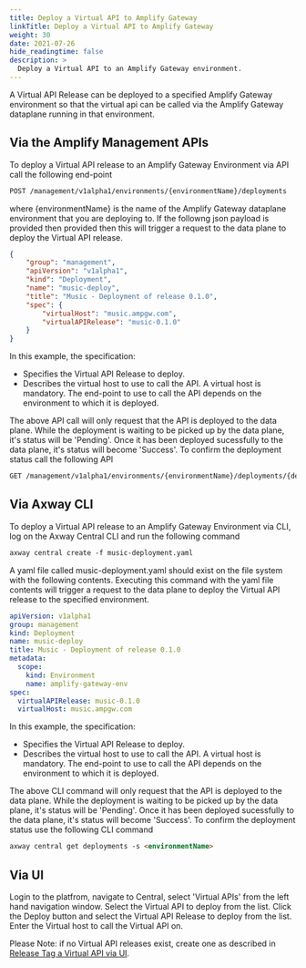 ```yaml
---
title: Deploy a Virtual API to Amplify Gateway
linkTitle: Deploy a Virtual API to Amplify Gateway
weight: 30
date: 2021-07-26
hide_readingtime: false
description: >
  Deploy a Virtual API to an Amplify Gateway environment.
---
```


A Virtual API Release can be deployed to a specified Amplify Gateway environment so that the virtual api can be called via the Amplify Gateway dataplane running in that environment.

## Via the Amplify Management APIs

To deploy a Virtual API release to an Amplify Gateway Environment via API call the following end-point

```markdown
POST /management/v1alpha1/environments/{environmentName}/deployments
```

where {environmentName} is the name of the Amplify Gateway dataplane environment that you are deploying to. If the followng json payload is provided then provided then this will trigger a request to the data plane to deploy the Virtual API release.

```json
{
    "group": "management",
    "apiVersion": "v1alpha1",
    "kind": "Deployment",
    "name": "music-deploy",
    "title": "Music - Deployment of release 0.1.0",
    "spec": {
        "virtualHost": "music.ampgw.com",
        "virtualAPIRelease": "music-0.1.0"
    }
}
```

In this example, the specification:

* Specifies the Virtual API Release to deploy.
* Describes the virtual host to use to call the API. A virtual host is mandatory. The end-point to use to call the API depends on the environment to which it is deployed.

The above API call will only request that the API is deployed to the data plane. While the deployment is waiting to be picked up by the data plane, it's status will be 'Pending'. Once it has been deployed sucessfully to the data plane, it's status will become 'Success'. To confirm the deployment status call the following API

```markdown
GET /management/v1alpha1/environments/{environmentName}/deployments/{deploymentName}
```

## Via Axway CLI

To deploy a Virtual API release to an Amplify Gateway Environment via CLI, log on the Axway Central CLI and run the following command

```markdown
axway central create -f music-deployment.yaml
```

A yaml file called music-deployment.yaml should exist on the file system with the following contents. Executing this command with the yaml file contents will trigger a request to the data plane to deploy the Virtual API release to the specified environment.

```yaml
apiVersion: v1alpha1
group: management
kind: Deployment
name: music-deploy
title: Music - Deployment of release 0.1.0
metadata:
  scope:
    kind: Environment
    name: amplify-gateway-env
spec:
  virtualAPIRelease: music-0.1.0
  virtualHost: music.ampgw.com
```

In this example, the specification:

* Specifies the Virtual API Release to deploy.
* Describes the virtual host to use to call the API. A virtual host is mandatory. The end-point to use to call the API depends on the environment to which it is deployed.

The above CLI command will only request that the API is deployed to the data plane. While the deployment is waiting to be picked up by the data plane, it's status will be 'Pending'. Once it has been deployed sucessfully to the data plane, it's status will become 'Success'. To confirm the deployment status use the following CLI command

```markdown
axway central get deployments -s <environmentName> 
```

## Via UI

Login to the platfrom, navigate to Central, select 'Virtual APIs' from the left hand navigation window. Select the Virtual API to deploy from the list. Click the Deploy button and select the Virtual API Release to deploy from the list. Enter the Virtual host to call the Virtual API on.

Please Note: if no Virtual API releases exist, create one as described in  [Release Tag a Virtual API via UI](/docs/usage/ReleaseTag/index.html).
